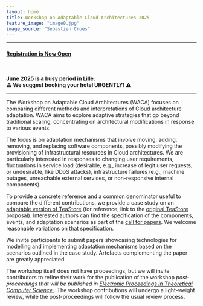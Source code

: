 ```yaml
---
layout: home
title: Workshop on Adaptable Cloud Architectures 2025
feature_image: "image0.jpg"
image_source: "Sébastien Croës"
---
```


---

<div class="alert alert-warning text-center" role="alert">
  <h4 class="alert-heading"><a href="https://www.discotec.org/2025/registration">Registration is Now Open</a></h4>
  <br>
  <p><strong>June 2025 is a busy period in Lille.<br>⚠️ 
  We suggest booking your hotel URGENTLY! ⚠️</strong></p>
</div>

---

The Workshop on Adaptable Cloud Architectures (WACA) focuses on comparing different methods and interpretations of Cloud architecture adaptation. WACA aims to explore adaptive strategies that go beyond traditional scaling, concentrating on architectural modifications in response to various events.

The focus is on adaptation mechanisms that involve moving, adding, removing, and replacing software components, possibly modifying the provisioning of infrastructural resources in Cloud architectures. We are particularly interested in responses to changing user requirements, fluctuations in service load (desirable, e.g., increase of legit user requests, or undesirable, like DDoS attacks), infrastructure failures (e.g., machine outages, unreachable external services, or non-responsive internal components).

To provide a concrete reference and a common denominator useful to compare the different contributions, we provide a case study on an [adaptable version of TeaStore]({{site.url}}/cfp/) (for reference, link to the [original TeaStore](https://ieeexplore.ieee.org/document/8526888) proposal). Interested authors can find the specification of the components, events, and adaptation scenarios as part of the [call for papers]({{site.url}}/cfp). We welcome reasonable variations on that specification.

We invite participants to submit papers showcasing technologies for modelling and implementing adaptation mechanisms based on the scenarios outlined in the case study. Artefacts complementing the paper are greatly appreciated.

The workshop itself does not have proceedings, but we will invite contributors to refine their work for the publication of <span class="bg-warning">the workshop <em>post-proceedings that will be published in <a href="https://about.eptcs.org/">Electronic Proceedings in Theoretical Computer Science
</a></em></span>. The workshop contributions will undergo a light-weight review, while the post-proceedings will follow the usual review process.